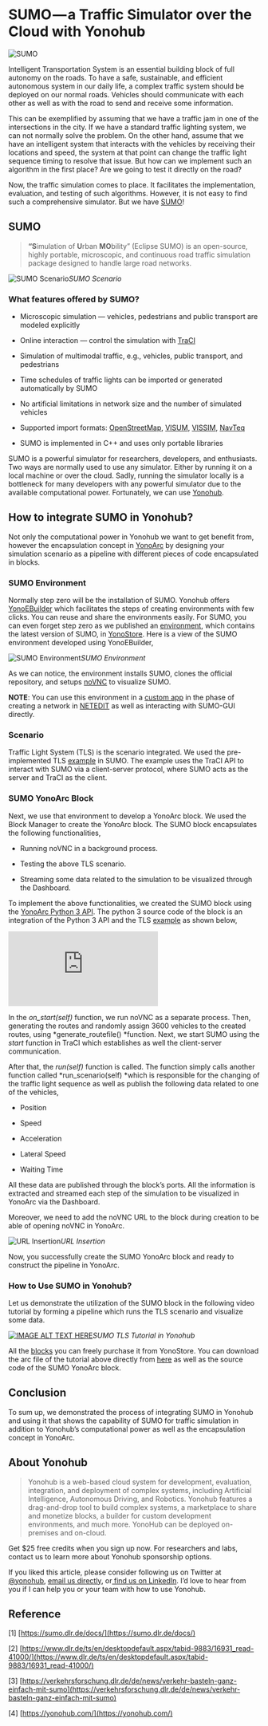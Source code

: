
# SUMO — a Traffic Simulator over the Cloud with Yonohub

![SUMO](https://miro.medium.com/max/700/1*RLi4jgINeNszuFafJ-vnpQ.png)

Intelligent Transportation System is an essential building block of full autonomy on the roads. To have a safe, sustainable, and efficient autonomous system in our daily life, a complex traffic system should be deployed on our normal roads. Vehicles should communicate with each other as well as with the road to send and receive some information.

This can be exemplified by assuming that we have a traffic jam in one of the intersections in the city. If we have a standard traffic lighting system, we can not normally solve the problem. On the other hand, assume that we have an intelligent system that interacts with the vehicles by receiving their locations and speed, the system at that point can change the traffic light sequence timing to resolve that issue. But how can we implement such an algorithm in the first place? Are we going to test it directly on the road?

Now, the traffic simulation comes to place. It facilitates the implementation, evaluation, and testing of such algorithms. However, it is not easy to find such a comprehensive simulator. But we have [SUMO](https://sumo.dlr.de/docs/)!

## SUMO
> **“S**imulation of **U**rban **MO**bility” (Eclipse SUMO) is an open-source, highly portable, microscopic, and continuous road traffic simulation package designed to handle large road networks.

![SUMO Scenario](https://cdn-images-1.medium.com/max/2560/1*l8m3a4PnxCnOlmOUkEtNhw.gif)*SUMO Scenario*

### What features offered by SUMO?

* Microscopic simulation — vehicles, pedestrians and public transport are modeled explicitly

* Online interaction — control the simulation with [TraCI](https://sumo.dlr.de/docs/TraCI.html)

* Simulation of multimodal traffic, e.g., vehicles, public transport, and pedestrians

* Time schedules of traffic lights can be imported or generated automatically by SUMO

* No artificial limitations in network size and the number of simulated vehicles

* Supported import formats: [OpenStreetMap](https://sumo.dlr.de/docs/Networks/Import/OpenStreetMap.html), [VISUM](https://sumo.dlr.de/docs/Networks/Import/VISUM.html), [VISSIM](https://sumo.dlr.de/docs/Networks/Import/Vissim.html), [NavTeq](https://sumo.dlr.de/docs/Networks/Import/DlrNavteq.html)

* SUMO is implemented in C++ and uses only portable libraries

SUMO is a powerful simulator for researchers, developers, and enthusiasts. Two ways are normally used to use any simulator. Either by running it on a local machine or over the cloud. Sadly, running the simulator locally is a bottleneck for many developers with any powerful simulator due to the available computational power. Fortunately, we can use [Yonohub](https://yonohub.com/).

## How to integrate SUMO in Yonohub?

Not only the computational power in Yonohub we want to get benefit from, however the encapsulation concept in [YonoArc](https://yonohub.com/yonoarc/) by designing your simulation scenario as a pipeline with different pieces of code encapsulated in blocks.

### SUMO Environment

Normally step zero will be the installation of SUMO. Yonohub offers [YonoEBuilder](https://yonohub.com/yonoebuilder/) which facilitates the steps of creating environments with few clicks. You can reuse and share the environments easily. For SUMO, you can even forget step zero as we published an [environment](https://store.yonohub.com/product/sumo-environment/), which contains the latest version of SUMO, in [YonoStore](https://yonohub.com/yonostore/). Here is a view of the SUMO environment developed using YonoEBuilder,

![SUMO Environment](https://cdn-images-1.medium.com/max/2000/1*rEw8V8a8xSJhM4y6vakwTg.png)*SUMO Environment*

As we can notice, the environment installs SUMO, clones the official repository, and setups [noVNC](https://novnc.com/info.html) to visualize SUMO.

**NOTE**: You can use this environment in a [custom app](https://docs.yonohub.com/docs/yonohub/custom-apps/) in the phase of creating a network in [NETEDIT](https://sumo.dlr.de/docs/NETEDIT.html) as well as interacting with SUMO-GUI directly.

### Scenario

Traffic Light System (TLS) is the scenario integrated. We used the pre-implemented TLS [example](https://github.com/eclipse/sumo/tree/master/tests/complex/tutorial/traci_tls) in SUMO. The example uses the TraCI API to interact with SUMO via a client-server protocol, where SUMO acts as the server and TraCI as the client.

### SUMO YonoArc Block

Next, we use that environment to develop a YonoArc block. We used the Block Manager to create the YonoArc block. The SUMO block encapsulates the following functionalities,

* Running noVNC in a background process.

* Testing the above TLS scenario.

* Streaming some data related to the simulation to be visualized through the Dashboard.

To implement the above functionalities, we created the SUMO block using the [YonoArc Python 3 API](https://docs.yonohub.com/docs/yonohub/yonoarc/yonoarc-python3-api/). The python 3 source code of the block is an integration of the Python 3 API and the TLS [example](https://github.com/eclipse/sumo/blob/master/tests/complex/tutorial/traci_tls/runner.py) as shown below,

<iframe src="https://medium.com/media/57728e582f531084cfbeb99644c4d463" frameborder=0></iframe>

In the *on_start(self)* function, we run noVNC as a separate process. Then, generating the routes and randomly assign 3600 vehicles to the created routes, using *generate_routefile() *function. Next, we start SUMO using the *start* function in TraCI which establishes as well the client-server communication.

After that, the *run(self)* function is called. The function simply calls another function called *run_scenario(self) *which is responsible for the changing of the traffic light sequence as well as publish the following data related to one of the vehicles,

* Position

* Speed

* Acceleration

* Lateral Speed

* Waiting Time

All these data are published through the block’s ports. All the information is extracted and streamed each step of the simulation to be visualized in YonoArc via the Dashboard.

Moreover, we need to add the noVNC URL to the block during creation to be able of opening noVNC in YonoArc.

![URL Insertion](https://cdn-images-1.medium.com/max/2216/1*I6VmkFOPKRaknQ-z47E-nw.png)*URL Insertion*

Now, you successfully create the SUMO YonoArc block and ready to construct the pipeline in YonoArc.

### How to Use SUMO in Yonohub?

Let us demonstrate the utilization of the SUMO block in the following video tutorial by forming a pipeline which runs the TLS scenario and visualize some data.

[![IMAGE ALT TEXT HERE](http://img.youtube.com/vi/7-fWAOZOP18/0.jpg)](https://www.youtube.com/watch?v=7-fWAOZOP18)*SUMO TLS Tutorial in Yonohub*

All the [blocks](https://store.yonohub.com/product/sumo/) you can freely purchase it from YonoStore. You can download the arc file of the tutorial above directly from [here](https://github.com/YonoHub/SUMO---a-Traffic-Simulator-over-the-Cloud-with-YonoHub) as well as the source code of the SUMO YonoArc block.

## Conclusion

To sum up, we demonstrated the process of integrating SUMO in Yonohub and using it that shows the capability of SUMO for traffic simulation in addition to Yonohub’s computational power as well as the encapsulation concept in YonoArc.

## About Yonohub
> Yonohub is a web-based cloud system for development, evaluation, integration, and deployment of complex systems, including Artificial Intelligence, Autonomous Driving, and Robotics. Yonohub features a drag-and-drop tool to build complex systems, a marketplace to share and monetize blocks, a builder for custom development environments, and much more. YonoHub can be deployed on-premises and on-cloud.

Get $25 free credits when you sign up now. For researchers and labs, contact us to learn more about Yonohub sponsorship options.

If you liked this article, please consider following us on Twitter at [@yonohub](https://twitter.com/YonoHub), [email us directly](mailto:info@yonohub.com), or[ find us on LinkedIn](https://www.linkedin.com/showcase/yonohub). I’d love to hear from you if I can help you or your team with how to use Yonohub.

## Reference

[1] [https://sumo.dlr.de/docs/](https://sumo.dlr.de/docs/)

[2] [https://www.dlr.de/ts/en/desktopdefault.aspx/tabid-9883/16931_read-41000/](https://www.dlr.de/ts/en/desktopdefault.aspx/tabid-9883/16931_read-41000/)

[3] [https://verkehrsforschung.dlr.de/de/news/verkehr-basteln-ganz-einfach-mit-sumo](https://verkehrsforschung.dlr.de/de/news/verkehr-basteln-ganz-einfach-mit-sumo)

[4] [https://yonohub.com/](https://yonohub.com/)
